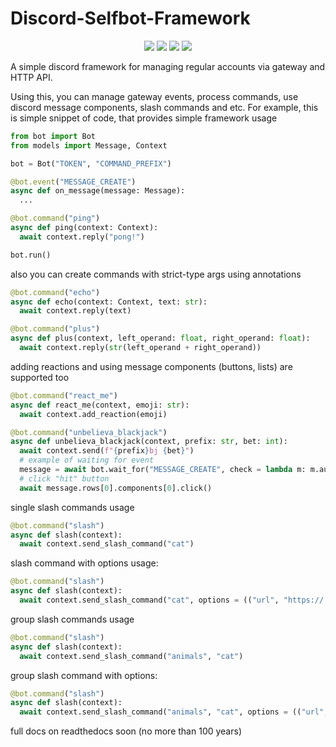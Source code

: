 # Discord-Selfbot-Framework
<div align = "center">
  <a href = "https://www.python.org/downloads/release/python-31011/"><img src = "https://img.shields.io/badge/python-3.10-red.svg?logo=python"></a>
  <a href = ""><img src = "https://img.shields.io/badge/pypi-none-red?logo=pypi"></a>
  <a href = ""><img src = "https://img.shields.io/badge/readthedocs-none-red?logo=readthedocs"></a>
  <a href = "https://github.com/MoneRai/Discord-Selfbot-Framework/releases/tag/Beta"><img src = "https://img.shields.io/badge/release-none-red?logo=github"></a>
</div>

A simple discord framework for managing regular accounts via gateway and HTTP API.

Using this, you can manage gateway events, process commands, use discord message components, slash commands and etc.
For example, this is simple snippet of code, that provides simple framework usage
```python
from bot import Bot
from models import Message, Context

bot = Bot("TOKEN", "COMMAND_PREFIX")

@bot.event("MESSAGE_CREATE")
async def on_message(message: Message):
  ...

@bot.command("ping")
async def ping(context: Context):
  await context.reply("pong!")

bot.run()
```
also you can create commands with strict-type args using annotations
```python
@bot.command("echo")
async def echo(context: Context, text: str):
  await context.reply(text)

@bot.command("plus")
async def plus(context, left_operand: float, right_operand: float):
  await context.reply(str(left_operand + right_operand))
```
adding reactions and using message components (buttons, lists) are supported too
```python
@bot.command("react_me")
async def react_me(context, emoji: str):
  await context.add_reaction(emoji)

@bot.command("unbelieva_blackjack")
async def unbelieva_blackjack(context, prefix: str, bet: int):
  await context.send(f"{prefix}bj {bet}")
  # example of waiting for event
  message = await bot.wait_for("MESSAGE_CREATE", check = lambda m: m.author.id == ...)
  # click "hit" button
  await message.rows[0].components[0].click()
```

single slash commands usage 
```python
@bot.command("slash")
async def slash(context):
  await context.send_slash_command("cat")
```
slash command with options usage:
```python
@bot.command("slash")
async def slash(context):
  await context.send_slash_command("cat", options = (("url", "https://..."), ("number", 4)))
```

group slash commands usage
```python
@bot.command("slash")
async def slash(context):
  await context.send_slash_command("animals", "cat")
```
group slash command with options:
```python
@bot.command("slash")
async def slash(context):
  await context.send_slash_command("animals", "cat", options = (("url", "https://..."), ("number", 4)))
```

full docs on readthedocs soon (no more than 100 years)
